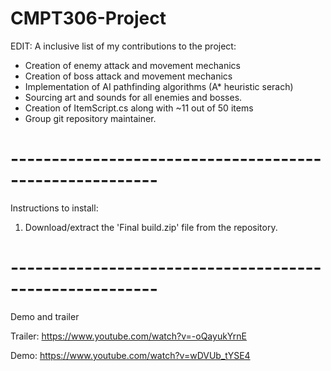 # CMPT306-Project

EDIT: A inclusive list of my contributions to the project:
- Creation of enemy attack and movement mechanics
- Creation of boss attack and movement mechanics
- Implementation of AI pathfinding algorithms (A* heuristic serach)
- Sourcing art and sounds for all enemies and bosses.
- Creation of ItemScript.cs along with ~11 out of 50 items
- Group git repository maintainer.

# --------------------------------------------------------
Instructions to install:
1. Download/extract the 'Final build.zip' file from the repository.


# --------------------------------------------------------
Demo and trailer

Trailer:  https://www.youtube.com/watch?v=-oQayukYrnE

Demo: https://www.youtube.com/watch?v=wDVUb_tYSE4


